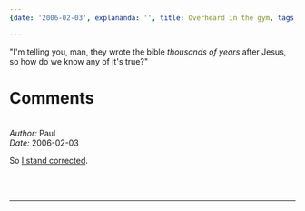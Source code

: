 ```yaml
---
{date: '2006-02-03', explananda: '', title: Overheard in the gym, tags: overheard, anecdotes, personal}

---
```


"I'm telling you, man, they wrote the bible <i>thousands of years</i> after
Jesus, so how do we know any of it's true?"


<h1>Comments</h1>


<br/>
<em>Author:</em> Paul
<br/><em>Date:</em> 2006-02-03

So <a href="http://www.explananda.com/archives/000787.html" rel="nofollow">I stand corrected</a>.

<br/>
<br/>

*******************************************************************************
